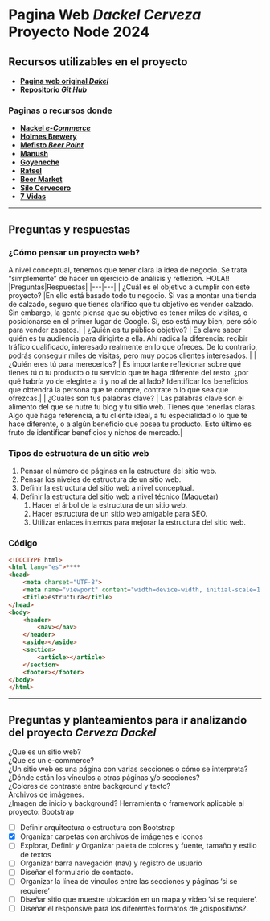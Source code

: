# Pagina Web _Dackel Cerveza_ **Proyecto Node 2024**

## Recursos utilizables en el proyecto

- [**Pagina web original _Dakel_**](https://cervezadackel.com.ar)
- [**Repositorio _Git Hub_**](https://github.com/agustinyedro/cervezadackel)

### Paginas o recursos donde 

- [**Nackel _e-Commerce_**](https://nakel.mitiendaonline.com/)
- [**Holmes Brewery**](https://www.holmesbrewery.com)
- [**Mefisto _Beer Point_**](https://mefisto.com.ar)
- [**Manush**](https://cervezamanush.com.ar)
- [**Goyeneche**](https://pediteunagoye.com.ar)
- [**Ratsel**](https://ratsel.com.ar)
- [**Beer Market**](https://beermarket.com.ar)
- [**Silo Cervecero**](https://www.silocervecero.com.ar)
- [**7 Vidas**](https://cerveza7vidas.com)
  
---

## Preguntas y respuestas

### ¿Cómo pensar un proyecto web?

A nivel conceptual, tenemos que tener clara la idea de negocio. Se trata “simplemente” de hacer un ejercicio de análisis y reflexión.
HOLA!!
|Preguntas|Respuestas|
|---|---|
| ¿Cuál es el objetivo a cumplir con este proyecto? |En ello está basado todo tu negocio. Si vas a montar una tienda de calzado, seguro que tienes clarifico que tu objetivo es vender calzado. Sin embargo, la gente piensa que su objetivo es tener miles de visitas, o posicionarse en el primer lugar de Google. Sí, eso está muy bien, pero sólo para vender zapatos.|
| ¿Quién es tu público objetivo?  | Es clave saber quién es tu audiencia para dirigirte a ella. Ahí radica la diferencia: recibir tráfico cualificado, interesado realmente en lo que ofreces. De lo contrario, podrás conseguir miles de visitas, pero muy pocos clientes interesados. |
| ¿Quién eres tú para merecerlos? | Es importante reflexionar sobre qué tienes tú o tu producto o tu servicio que te haga diferente del resto: ¿por qué habría yo de elegirte a ti y no al de al lado? Identificar los beneficios que obtendrá la persona que te compre, contrate o lo que sea que ofrezcas.|
| ¿Cuáles son tus palabras clave? | Las palabras clave son el alimento del que se nutre tu blog y tu sitio web. Tienes que tenerlas claras. Algo que haga referencia, a tu cliente ideal, a tu especialidad o lo que te hace diferente, o a algún beneficio que posea tu producto. Esto último es fruto de identificar beneficios y nichos de mercado.|

### Tipos de estructura de un sitio web

1. Pensar el número de páginas en la estructura del sitio web.
1. Pensar los niveles de estructura de un sitio web.
1. Definir la estructura del sitio web a nivel conceptual.
1. Definir la estructura del sitio web a nivel técnico (Maquetar)
    1. Hacer el árbol de la estructura de un sitio web.
    1. Hacer estructura de un sitio web amigable para SEO.
    1. Utilizar enlaces internos para mejorar la estructura del sitio web.

### Código

~~~Html
<!DOCTYPE html>
<html lang="es">****
<head>
    <meta charset="UTF-8">
    <meta name="viewport" content="width=device-width, initial-scale=1.0">
    <title>estructura</title>
</head>
<body>
    <header>
        <nav></nav>
    </header>
    <aside></aside>
    <section>
        <article></article>
    </section>
    <footer></footer>
</body>
</html>
~~~

---

## Preguntas y planteamientos para ir analizando del proyecto _Cerveza Dackel_

¿Que es un sitio web?  
¿Que es un e-commerce?  
¿Un sitio web es una página con varias secciones o cómo se interpreta?  
¿Dónde están los vínculos a otras páginas y/o secciones?  
¿Colores de contraste entre background y texto?  
Archivos de imágenes.  
¿Imagen de inicio y background?
Herramienta o framework aplicable al proyecto: Bootstrap  

- [ ] Definir arquitectura o estructura con Bootstrap
- [x] Organizar carpetas con archivos de imágenes e iconos
- [ ] Explorar, Definir y Organizar paleta de colores y fuente, tamaño y estilo de textos
- [ ] Organizar barra navegación (nav) y registro de usuario
- [ ] Diseñar el formulario de contacto.
- [ ] Organizar la línea de vínculos entre las secciones y páginas ‘si se requiere’
- [ ] Diseñar sitio que muestre ubicación en un mapa y video ’si se requiere’.
- [ ] Diseñar el responsive para los diferentes formatos de ¿dispositivos?.
